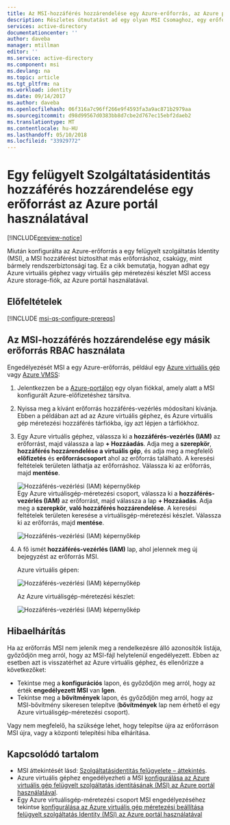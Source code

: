 ```yaml
---
title: Az MSI-hozzáférés hozzárendelése egy Azure-erőforrás, az Azure portál használatával
description: Részletes útmutatást ad egy olyan MSI Csomaghoz, egy erőforrás-hozzáférés hozzárendelése egy másik erőforrás, az Azure portál használatával.
services: active-directory
documentationcenter: ''
author: daveba
manager: mtillman
editor: ''
ms.service: active-directory
ms.component: msi
ms.devlang: na
ms.topic: article
ms.tgt_pltfrm: na
ms.workload: identity
ms.date: 09/14/2017
ms.author: daveba
ms.openlocfilehash: 06f316a7c96ff266e9f4593fa3a9ac871b2979aa
ms.sourcegitcommit: d98d99567d0383bb8d7cbe2d767ec15ebf2daeb2
ms.translationtype: MT
ms.contentlocale: hu-HU
ms.lasthandoff: 05/10/2018
ms.locfileid: "33929772"
---
```

# <a name="assign-a-managed-service-identity-access-to-a-resource-by-using-the-azure-portal"></a>Egy felügyelt Szolgáltatásidentitás hozzáférés hozzárendelése egy erőforrást az Azure portál használatával

[!INCLUDE[preview-notice](../../../includes/active-directory-msi-preview-notice.md)]

Miután konfigurálta az Azure-erőforrás a egy felügyelt szolgáltatás Identity (MSI), a MSI hozzáférést biztosíthat más erőforráshoz, csakúgy, mint bármely rendszerbiztonsági tag. Ez a cikk bemutatja, hogyan adhat egy Azure virtuális géphez vagy virtuális gép méretezési készlet MSI access Azure storage-fiók, az Azure portál használatával.

## <a name="prerequisites"></a>Előfeltételek

[!INCLUDE [msi-qs-configure-prereqs](../../../includes/active-directory-msi-qs-configure-prereqs.md)]

## <a name="use-rbac-to-assign-the-msi-access-to-another-resource"></a>Az MSI-hozzáférés hozzárendelése egy másik erőforrás RBAC használata

Engedélyezését MSI a egy Azure-erőforrás, például egy [Azure virtuális gép](qs-configure-portal-windows-vm.md) vagy [Azure VMSS](qs-configure-portal-windows-vmss.md):

1. Jelentkezzen be a [Azure-portálon](https://portal.azure.com) egy olyan fiókkal, amely alatt a MSI konfigurált Azure-előfizetéshez társítva.

2. Nyissa meg a kívánt erőforrás hozzáférés-vezérlés módosítani kívánja. Ebben a példában azt ad az Azure virtuális géphez, és Azure virtuális gép méretezési hozzáférés tárfiókba, így azt lépjen a tárfiókhoz.

3. Egy Azure virtuális géphez, válassza ki a **hozzáférés-vezérlés (IAM)** az erőforrást, majd válassza a lap **+ Hozzáadás**. Adja meg a **szerepkör**, **hozzáférés hozzárendelése a virtuális gép**, és adja meg a megfelelő **előfizetés** és **erőforráscsoport** ahol az erőforrás található. A keresési feltételek területen láthatja az erőforráshoz. Válassza ki az erőforrás, majd **mentése**. 

   ![Hozzáférés-vezérlési (IAM) képernyőkép](../media/msi-howto-assign-access-portal/assign-access-control-iam-blade-before.png)  
   Egy Azure virtuálisgép-méretezési csoport, válassza ki a **hozzáférés-vezérlés (IAM)** az erőforrást, majd válassza a lap **+ Hozzáadás**. Adja meg a **szerepkör**, **való hozzáférés hozzárendelése**. A keresési feltételek területen keresése a virtuálisgép-méretezési készlet. Válassza ki az erőforrás, majd **mentése**.
   
   ![Hozzáférés-vezérlési (IAM) képernyőkép](../media/msi-howto-assign-access-vmss-portal/assign-access-control-vmss-iam-blade-before.png)  

4. A fő ismét **hozzáférés-vezérlés (IAM)** lap, ahol jelennek meg új bejegyzést az erőforrás MSI.

    Azure virtuális gépen:

   ![Hozzáférés-vezérlési (IAM) képernyőkép](../media/msi-howto-assign-access-portal/assign-access-control-iam-blade-after.png)

    Az Azure virtuálisgép-méretezési készlet:

    ![Hozzáférés-vezérlési (IAM) képernyőkép](../media/msi-howto-assign-access-vmss-portal/assign-access-control-vmss-iam-blade-after.png)

## <a name="troubleshooting"></a>Hibaelhárítás

Ha az erőforrás MSI nem jelenik meg a rendelkezésre álló azonosítók listája, győződjön meg arról, hogy az MSI-fájl helytelenül engedélyezett. Ebben az esetben azt is visszatérhet az Azure virtuális géphez, és ellenőrizze a következőket:

- Tekintse meg a **konfigurációs** lapon, és győződjön meg arról, hogy az érték **engedélyezett MSI** van **Igen**.
- Tekintse meg a **bővítmények** lapon, és győződjön meg arról, hogy az MSI-bővítmény sikeresen telepítve (**bővítmények** lap nem érhető el egy Azure virtuálisgép-méretezési csoport).

Vagy nem megfelelő, ha szüksége lehet, hogy telepítse újra az erőforráson MSI újra, vagy a központi telepítési hiba elhárítása.

## <a name="related-content"></a>Kapcsolódó tartalom

- MSI áttekintését lásd: [Szolgáltatásidentitás felügyelete – áttekintés](overview.md).
- Azure virtuális géphez engedélyezheti a MSI [konfigurálása az Azure virtuális gép felügyelt szolgáltatás identitásának (MSI) az Azure portál használatával](qs-configure-portal-windows-vm.md).
- Egy Azure virtuálisgép-méretezési csoport MSI engedélyezéséhez tekintse [konfigurálása az Azure virtuális gép méretezési beállítása felügyelt szolgáltatás Identity (MSI) az Azure portál használatával](qs-configure-portal-windows-vmss.md)


